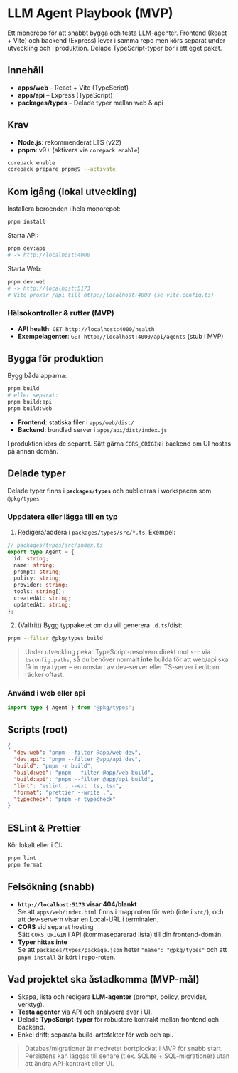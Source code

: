 # LLM Agent Playbook (MVP)

Ett monorepo för att snabbt bygga och testa LLM-agenter. Frontend (React + Vite) och backend (Express) lever i samma repo men körs separat under utveckling och i produktion. Delade TypeScript-typer bor i ett eget paket.

## Innehåll

- **apps/web** – React + Vite (TypeScript)
- **apps/api** – Express (TypeScript)
- **packages/types** – Delade typer mellan web & api

## Krav

- **Node.js**: rekommenderat LTS (v22)  
- **pnpm**: v9+ (aktivera via `corepack enable`)

```bash
corepack enable
corepack prepare pnpm@9 --activate
```

## Kom igång (lokal utveckling)

Installera beroenden i hela monorepot:
```bash
pnpm install
```

Starta API:
```bash
pnpm dev:api
# -> http://localhost:4000
```

Starta Web:
```bash
pnpm dev:web
# -> http://localhost:5173
# Vite proxar /api till http://localhost:4000 (se vite.config.ts)
```

### Hälsokontroller & rutter (MVP)

- **API health**: `GET http://localhost:4000/health`  
- **Exempelagenter**: `GET http://localhost:4000/api/agents` (stub i MVP)

## Bygga för produktion

Bygg båda apparna:
```bash
pnpm build
# eller separat:
pnpm build:api
pnpm build:web
```

- **Frontend**: statiska filer i `apps/web/dist/`  
- **Backend**: bundlad server i `apps/api/dist/index.js`

I produktion körs de separat. Sätt gärna `CORS_ORIGIN` i backend om UI hostas på annan domän.

## Delade typer

Delade typer finns i **`packages/types`** och publiceras i workspacen som `@pkg/types`.

### Uppdatera eller lägga till en typ

1) Redigera/addera i `packages/types/src/*.ts`. Exempel:
```ts
// packages/types/src/index.ts
export type Agent = {
  id: string;
  name: string;
  prompt: string;
  policy: string;
  provider: string;
  tools: string[];
  createdAt: string;
  updatedAt: string;
};
```

2) (Valfritt) Bygg typpaketet om du vill generera `.d.ts`/dist:
```bash
pnpm --filter @pkg/types build
```

> Under utveckling pekar TypeScript-resolvern direkt mot `src` via `tsconfig.paths`, så du behöver normalt **inte** builda för att web/api ska få in nya typer – en omstart av dev-server eller TS-server i editorn räcker oftast.

### Använd i web eller api

```ts
import type { Agent } from "@pkg/types";
```

## Scripts (root)

```json
{
  "dev:web": "pnpm --filter @app/web dev",
  "dev:api": "pnpm --filter @app/api dev",
  "build": "pnpm -r build",
  "build:web": "pnpm --filter @app/web build",
  "build:api": "pnpm --filter @app/api build",
  "lint": "eslint . --ext .ts,.tsx",
  "format": "prettier --write .",
  "typecheck": "pnpm -r typecheck"
}
```

## ESLint & Prettier

Kör lokalt eller i CI:
```bash
pnpm lint
pnpm format
```

## Felsökning (snabb)

- **`http://localhost:5173` visar 404/blankt**  
  Se att `apps/web/index.html` finns i mapproten för web (inte i `src/`), och att dev-servern visar en Local-URL i terminalen.
- **CORS** vid separat hosting  
  Sätt `CORS_ORIGIN` i API (kommaseparerad lista) till din frontend-domän.
- **Typer hittas inte**  
  Se att `packages/types/package.json` heter `"name": "@pkg/types"` och att `pnpm install` är kört i repo-roten.

## Vad projektet ska åstadkomma (MVP-mål)

- Skapa, lista och redigera **LLM-agenter** (prompt, policy, provider, verktyg).  
- **Testa agenter** via API och analysera svar i UI.  
- Delade **TypeScript-typer** för robustare kontrakt mellan frontend och backend.  
- Enkel drift: separata build-artefakter för web och api.

> Databas/migrationer är medvetet bortplockat i MVP för snabb start. Persistens kan läggas till senare (t.ex. SQLite + SQL-migrationer) utan att ändra API-kontrakt eller UI.
